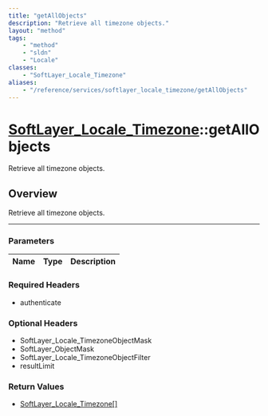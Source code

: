 ```yaml
---
title: "getAllObjects"
description: "Retrieve all timezone objects."
layout: "method"
tags:
    - "method"
    - "sldn"
    - "Locale"
classes:
    - "SoftLayer_Locale_Timezone"
aliases:
    - "/reference/services/softlayer_locale_timezone/getAllObjects"
---
```

# [SoftLayer_Locale_Timezone](/reference/services/SoftLayer_Locale_Timezone)::getAllObjects

Retrieve all timezone objects.


## Overview 
Retrieve all timezone objects.

-----

### Parameters 
|Name | Type | Description |
| --- | --- | --- |


### Required Headers
* authenticate


### Optional Headers
* SoftLayer_Locale_TimezoneObjectMask
* SoftLayer_ObjectMask
* SoftLayer_Locale_TimezoneObjectFilter
* resultLimit

### Return Values
* <a href='/reference/datatypes/SoftLayer_Locale_Timezone'>SoftLayer_Locale_Timezone[] </a>




